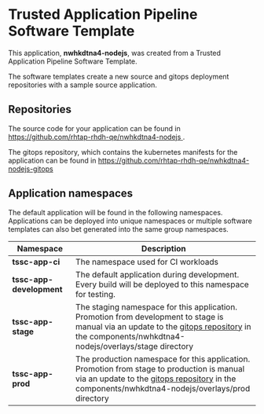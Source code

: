 # Trusted Application Pipeline Software Template

This application, **nwhkdtna4-nodejs**, was created from a Trusted Application Pipeline Software Template.

The software templates create a new source and gitops deployment repositories with a sample source application. 

## Repositories

The source code for your application can be found in [https://github.com/rhtap-rhdh-qe/nwhkdtna4-nodejs ](https://github.com/rhtap-rhdh-qe/nwhkdtna4-nodejs ).
 
The gitops repository, which contains the kubernetes manifests for the application can be found in 
[https://github.com/rhtap-rhdh-qe/nwhkdtna4-nodejs-gitops ](https://github.com/rhtap-rhdh-qe/nwhkdtna4-nodejs-gitops ) 

## Application namespaces 

The default application will be found in the following namespaces. Applications can be deployed into unique namespaces or multiple software templates can also bet generated into the same group namespaces.  

|  Namespace   |  Description   |  
| -------- | -------- |
| **tssc-app-ci** | The namespace used for CI workloads |
| **tssc-app-development** | The default application during development. Every build will be deployed to this namespace for testing. |
| **tssc-app-stage** | The staging namespace for this application. Promotion from development to stage is manual via an update to the [gitops repository](https://github.com/rhtap-rhdh-qe/nwhkdtna4-nodejs-gitops ) in the components/nwhkdtna4-nodejs/overlays/stage directory |
| **tssc-app-prod** | The production namespace for this application. Promotion from stage to production is manual via an update to the [gitops repository](https://github.com/rhtap-rhdh-qe/nwhkdtna4-nodejs-gitops ) in the components/nwhkdtna4-nodejs/overlays/prod directory |